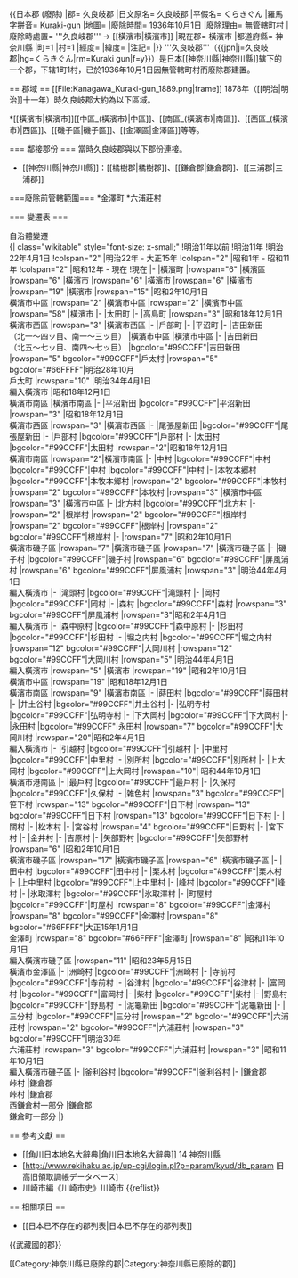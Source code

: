 {{日本郡 (廢除)
|郡= 久良岐郡
|日文原名= 久良岐郡
|平假名= くらきぐん
|羅馬字拼音= Kuraki-gun
|地圖=
|廢除時間= 1936年10月1日
|廢除理由= 無管轄町村
|廢除時處置= '''久良岐郡''' → [[橫濱市|橫濱市]]
|現在郡= 橫濱市
|都道府縣= 神奈川縣
|町=1
|村=1
|經度=
|緯度=
|注記=
|}}
'''久良岐郡'''（{{jpn|j=久良岐郡|hg=くらきぐん|rm=Kuraki gun|f=y}}）是日本[[神奈川縣|神奈川縣]]辖下的一个郡，下辖1町1村，已於1936年10月1日因無管轄町村而廢除郡建置。

== 郡域 ==
[[File:Kanagawa_Kuraki-gun_1889.png|frame]]
1878年（[[明治|明治]]十一年）時久良岐郡大約為以下區域。

*[[橫濱市|橫濱市]][[中區_(橫濱市)|中區]]、[[南區_(橫濱市)|南區]]、[[西區_(橫濱市)|西區]]、[[磯子區|磯子區]]、[[金澤區|金澤區]]等等。

=== 鄰接郡份 ===
當時久良岐郡與以下郡份連接。

* [[神奈川縣|神奈川縣]]：[[橘樹郡|橘樹郡]]、[[鎌倉郡|鎌倉郡]]、[[三浦郡|三浦郡]]

===廢除前管轄範圍===
*金澤町
*六浦莊村

=== 變遷表 ===
<div class="NavFrame" style="clear:both; border:0">
<div class="NavHead" style="text-align:left">自治體變遷</div>
<div class="NavContent" style="text-align:left">
{| class="wikitable" style="font-size: x-small;"
!明治11年以前
!明治11年
!明治22年4月1日
!colspan="2" |明治22年 - 大正15年
!colspan="2" |昭和1年 - 昭和11年
!colspan="2" |昭和12年 - 現在
!現在
|-
|橫濱町
|rowspan="6" |橫濱區
|rowspan="6" |橫濱市
|rowspan="6" |橫濱市
|rowspan="6" |橫濱市
|rowspan="19" |橫濱市
|rowspan="15" |昭和2年10月1日<br>橫濱市中區
|rowspan="2" |橫濱市中區
|rowspan="2" |橫濱市中區
|rowspan="58" |橫濱市
|-
|太田町
|-
|高島町
|rowspan="3" |昭和18年12月1日<br>橫濱市西區
|rowspan="3" |橫濱市西區
|-
|戶部町
|-
|平沼町
|-
|吉田新田<br>（北一〜四ッ目、南一〜三ッ目）  
|橫濱市中區
|橫濱市中區
|-
|吉田新田<br>（北五〜七ッ目、南四〜七ッ目） 
|bgcolor="#99CCFF"|吉田新田 
|rowspan="5" bgcolor="#99CCFF"|戶太村
|rowspan="5" bgcolor="#66FFFF"|明治28年10月<br>戶太町
|rowspan="10" |明治34年4月1日<br>編入橫濱市
|昭和18年12月1日<br>橫濱市南區
|橫濱市南區
|-
|平沼新田
|bgcolor="#99CCFF"|平沼新田
|rowspan="3" |昭和18年12月1日<br>橫濱市西區
|rowspan="3" |橫濱市西區
|-
|尾張屋新田
|bgcolor="#99CCFF"|尾張屋新田
|-
|戶部村
|bgcolor="#99CCFF"|戶部村
|-
|太田村
|bgcolor="#99CCFF"|太田村
|rowspan="2"|昭和18年12月1日<br>橫濱市南區
|rowspan="2"|橫濱市南區
|-
|中村
|bgcolor="#99CCFF"|中村
|bgcolor="#99CCFF"|中村
|bgcolor="#99CCFF"|中村
|-
|本牧本郷村
|bgcolor="#99CCFF"|本牧本郷村
|rowspan="2" bgcolor="#99CCFF"|本牧村
|rowspan="2" bgcolor="#99CCFF"|本牧村
|rowspan="3" |橫濱市中區
|rowspan="3" |橫濱市中區
|-
|北方村 
|bgcolor="#99CCFF"|北方村 
|-
|rowspan="2" |根岸村 
|rowspan="2" bgcolor="#99CCFF"|根岸村 
|rowspan="2" bgcolor="#99CCFF"|根岸村 
|rowspan="2" bgcolor="#99CCFF"|根岸村 
|-
|rowspan="7" |昭和2年10月1日<br>橫濱市磯子區
|rowspan="7" |橫濱市磯子區
|rowspan="7" |橫濱市磯子區
|-
|磯子村
|bgcolor="#99CCFF"|磯子村
|rowspan="6" bgcolor="#99CCFF"|屏風浦村
|rowspan="6" bgcolor="#99CCFF"|屏風浦村
|rowspan="3" |明治44年4月1日<br>編入橫濱市
|-
|滝頭村
|bgcolor="#99CCFF"|滝頭村
|-
|岡村
|bgcolor="#99CCFF"|岡村
|-
|森村
|bgcolor="#99CCFF"|森村
|rowspan="3" bgcolor="#99CCFF"|屏風浦村
|rowspan="3"|昭和2年4月1日<br>編入橫濱市
|-
|森中原村
|bgcolor="#99CCFF"|森中原村
|-
|杉田村 
|bgcolor="#99CCFF"|杉田村 
|-
|堀之内村
|bgcolor="#99CCFF"|堀之内村
|rowspan="12" bgcolor="#99CCFF"|大岡川村
|rowspan="12" bgcolor="#99CCFF"|大岡川村
|rowspan="5" |明治44年4月1日<br>編入橫濱市
|rowspan="5" |橫濱市
|rowspan="19" |昭和2年10月1日<br>橫濱市中區
|rowspan="19" |昭和18年12月1日<br>橫濱市南區
|rowspan="9" |橫濱市南區
|-
|蒔田村
|bgcolor="#99CCFF"|蒔田村
|-
|井土谷村
|bgcolor="#99CCFF"|井土谷村
|-
|弘明寺村
|bgcolor="#99CCFF"|弘明寺村
|-
|下大岡村
|bgcolor="#99CCFF"|下大岡村
|-
|永田村
|bgcolor="#99CCFF"|永田村
|rowspan="7" bgcolor="#99CCFF"|大岡川村
|rowspan="20"|昭和2年4月1日<br>編入橫濱市 
|-
|引越村
|bgcolor="#99CCFF"|引越村
|-
|中里村
|bgcolor="#99CCFF"|中里村
|-
|別所村
|bgcolor="#99CCFF"|別所村
|-
|上大岡村
|bgcolor="#99CCFF"|上大岡村
|rowspan="10"| 昭和44年10月1日<br>橫濱市港南區
|-
|最戶村
|bgcolor="#99CCFF"|最戶村
|-
|久保村 
|bgcolor="#99CCFF"|久保村 
|-
|雑色村
|rowspan="3" bgcolor="#99CCFF"|笹下村
|rowspan="13" bgcolor="#99CCFF"|日下村
|rowspan="13" bgcolor="#99CCFF"|日下村
|rowspan="13" bgcolor="#99CCFF"|日下村
|-
|關村
|-
|松本村
|-
|宮谷村
|rowspan="4" bgcolor="#99CCFF"|日野村
|-
|宮下村
|-
|金井村
|-
|吉原村
|-
|矢部野村
|bgcolor="#99CCFF"|矢部野村
|rowspan="6" |昭和2年10月1日<br>橫濱市磯子區
|rowspan="17" |橫濱市磯子區
|rowspan="6" |橫濱市磯子區
|-
|田中村
|bgcolor="#99CCFF"|田中村
|-
|栗木村
|bgcolor="#99CCFF"|栗木村
|-
|上中里村
|bgcolor="#99CCFF"|上中里村
|-
|峰村
|bgcolor="#99CCFF"|峰村
|-
|氷取澤村 
|bgcolor="#99CCFF"|氷取澤村 
|-
|町屋村
|bgcolor="#99CCFF"|町屋村
|rowspan="8" bgcolor="#99CCFF"|金澤村
|rowspan="8" bgcolor="#99CCFF"|金澤村
|rowspan="8" bgcolor="#66FFFF"|大正15年1月1日<br>金澤町
|rowspan="8" bgcolor="#66FFFF"|金澤町
|rowspan="8" |昭和11年10月1日<br>編入橫濱市磯子區 
|rowspan="11" |昭和23年5月15日<br>橫濱市金澤區
|-
|洲崎村
|bgcolor="#99CCFF"|洲崎村
|-
|寺前村
|bgcolor="#99CCFF"|寺前村
|-
|谷津村
|bgcolor="#99CCFF"|谷津村
|-
|富岡村
|bgcolor="#99CCFF"|富岡村
|-
|柴村
|bgcolor="#99CCFF"|柴村
|-
|野島村
|bgcolor="#99CCFF"|野島村
|-
|泥龜新田 
|bgcolor="#99CCFF"|泥龜新田 
|-
|三分村
|bgcolor="#99CCFF"|三分村
|rowspan="2" bgcolor="#99CCFF"|六浦莊村
|rowspan="2" bgcolor="#99CCFF"|六浦莊村
|rowspan="3" bgcolor="#99CCFF"|明治30年<br>六浦莊村
|rowspan="3" bgcolor="#99CCFF"|六浦莊村
|rowspan="3" |昭和11年10月1日<br>編入橫濱市磯子區
|-
|釜利谷村 
|bgcolor="#99CCFF"|釜利谷村 
|-
|鎌倉郡<br>峠村 
|鎌倉郡<br>峠村 
|鎌倉郡<br>西鎌倉村一部分
|鎌倉郡<br>鎌倉町一部分
|}
</div></div>

== 參考文獻 ==
* [[角川日本地名大辭典|角川日本地名大辭典]] 14 神奈川縣
* [http://www.rekihaku.ac.jp/up-cgi/login.pl?p=param/kyud/db_param 旧高旧領取調帳データベース]
* 川崎市編《川崎市史》川崎市
{{reflist}}

== 相關項目 ==
* [[日本已不存在的郡列表|日本已不存在的郡列表]]

{{武藏國的郡}}

[[Category:神奈川縣已廢除的郡|Category:神奈川縣已廢除的郡]]